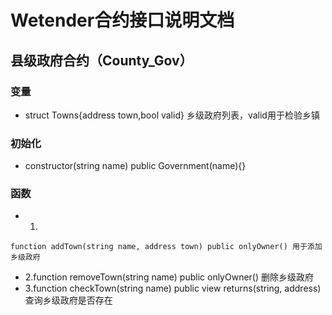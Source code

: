 # Wetender合约接口说明文档

## 县级政府合约（County_Gov）
### 变量
- struct Towns{address town,bool valid} 乡级政府列表，valid用于检验乡镇
### 初始化
- constructor(string name) public Government(name){}
### 函数
- 1.
```
function addTown(string name, address town) public onlyOwner() 用于添加乡级政府
```
- 2.function removeTown(string name) public onlyOwner()  删除乡级政府
- 3.function checkTown(string name) public view returns(string, address) 查询乡级政府是否存在
